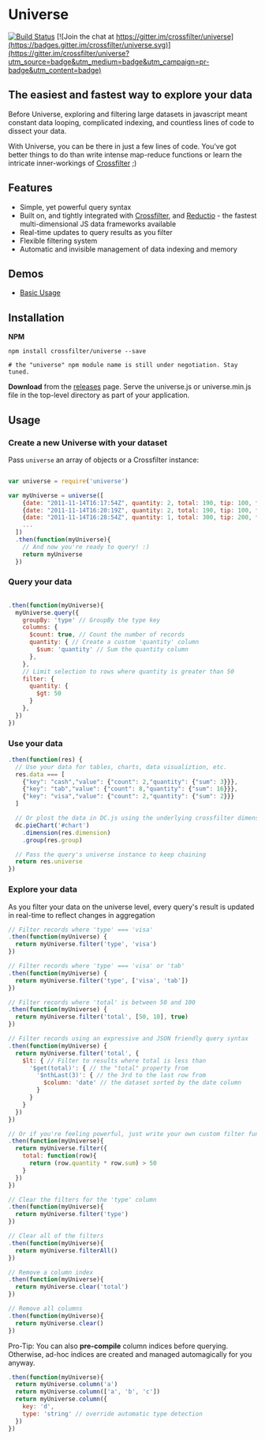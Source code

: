 # Universe
[![Build Status](https://travis-ci.org/crossfilter/universe.svg?branch=master)](https://travis-ci.org/crossfilter/universe) [![Join the chat at https://gitter.im/crossfilter/universe](https://badges.gitter.im/crossfilter/universe.svg)](https://gitter.im/crossfilter/universe?utm_source=badge&utm_medium=badge&utm_campaign=pr-badge&utm_content=badge)

## The easiest and fastest way to explore your data
Before Universe, exploring and filtering large datasets in javascript meant constant data looping, complicated indexing, and countless lines of code to dissect your data.

With Universe, you can be there in just a few lines of code. You've got better things to do than write intense map-reduce functions or learn the intricate inner-workings of [Crossfilter](https://github.com/crossfilter/crossfilter) ;)

## Features
- Simple, yet powerful query syntax
- Built on, and tightly integrated with  [Crossfilter](https://github.com/crossfilter/crossfilter), and [Reductio](https://github.com/crossfilter/reductio) - the fastest multi-dimensional JS data frameworks available
- Real-time updates to query results as you filter
- Flexible filtering system
- Automatic and invisible management of data indexing and memory

## Demos

- [Basic Usage](http://codepen.io/tannerlinsley/pen/oxjyvg?editors=0010)

## Installation
**NPM**

```shell
npm install crossfilter/universe --save

# the "universe" npm module name is still under negotiation. Stay tuned.
```

**Download** from the [releases](https://github.com/crossfilter/universe/releases) page. Serve the universe.js or universe.min.js file in the top-level directory as part of your application.

## Usage
### Create a new Universe with your dataset
Pass `universe` an array of objects or a Crossfilter instance:

```javascript

var universe = require('universe')

var myUniverse = universe([
    {date: "2011-11-14T16:17:54Z", quantity: 2, total: 190, tip: 100, type: "tab", productIDs: ["001"]},
    {date: "2011-11-14T16:20:19Z", quantity: 2, total: 190, tip: 100, type: "tab", productIDs: ["001",  "005"]},
    {date: "2011-11-14T16:28:54Z", quantity: 1, total: 300, tip: 200, type: "visa", productIDs: ["004", "005"]},
    ...
  ])
  .then(function(myUniverse){
    // And now you're ready to query! :)
    return myUniverse
  })
```

### Query your data

```javascript

.then(function(myUniverse){
  myUniverse.query({
    groupBy: 'type' // GroupBy the type key
    columns: {
      $count: true, // Count the number of records
      quantity: { // Create a custom 'quantity' column
        $sum: 'quantity' // Sum the quantity column
      },
    },
    // Limit selection to rows where quantity is greater than 50
    filter: {
      quantity: {
        $gt: 50
      }
    },
  })
})
```

### Use your data

```javascript
.then(function(res) {
  // Use your data for tables, charts, data visualiztion, etc.
  res.data === [
    {"key": "cash","value": {"count": 2,"quantity": {"sum": 3}}},
    {"key": "tab","value": {"count": 8,"quantity": {"sum": 16}}},
    {"key": "visa","value": {"count": 2,"quantity": {"sum": 2}}}
  ]

  // Or plost the data in DC.js using the underlying crossfilter dimension and group
  dc.pieChart('#chart')
    .dimension(res.dimension)
    .group(res.group)

  // Pass the query's universe instance to keep chaining
  return res.universe
})
```

### Explore your data

As you filter your data on the universe level, every query's result is updated in real-time to reflect changes in aggregation

```javascript
// Filter records where 'type' === 'visa'
.then(function(myUniverse) {
  return myUniverse.filter('type', 'visa')
})

// Filter records where 'type' === 'visa' or 'tab'
.then(function(myUniverse) {
  return myUniverse.filter('type', ['visa', 'tab'])
})

// Filter records where 'total' is between 50 and 100
.then(function(myUniverse) {
  return myUniverse.filter('total', [50, 10], true)
})

// Filter records using an expressive and JSON friendly query syntax
.then(function(myUniverse) {
  return myUniverse.filter('total', {
    $lt: { // Filter to results where total is less than
      '$get(total)': { // the "total" property from
        '$nthLast(3)': { // the 3rd to the last row from
          $column: 'date' // the dataset sorted by the date column
        }
      }
    }
  })
})

// Or if you're feeling powerful, just write your own custom filter function
.then(function(myUniverse){
  return myUniverse.filter({
    total: function(row){
      return (row.quantity * row.sum) > 50
    }
  })
})

// Clear the filters for the 'type' column
.then(function(myUniverse){
  return myUniverse.filter('type')
})

// Clear all of the filters
.then(function(myUniverse){
  return myUniverse.filterAll()
})

// Remove a column index
.then(function(myUniverse){
  return myUniverse.clear('total')
})

// Remove all columns
.then(function(myUniverse){
  return myUniverse.clear()
})

```

Pro-Tip: You can also **pre-compile** column indices before querying. Otherwise, ad-hoc indices are created and managed automagically for you anyway.

```javascript
.then(function(myUniverse){
  return myUniverse.column('a')
  return myUniverse.column(['a', 'b', 'c'])
  return myUniverse.column({
    key: 'd',
    type: 'string' // override automatic type detection
  })
})
```
